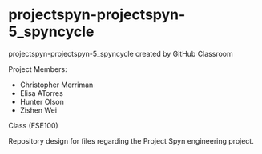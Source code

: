 # projectspyn-projectspyn-5_spyncycle
projectspyn-projectspyn-5_spyncycle created by GitHub Classroom

Project Members:
- Christopher Merriman
- Elisa ATorres
- Hunter Olson
- Zishen Wei

Class (FSE100)

Repository design for files regarding the Project Spyn engineering project.
